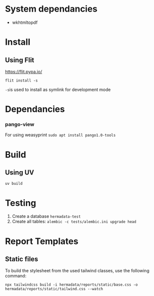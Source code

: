 # System dependancies

-   wkhtmltopdf

# Install

## Using Flit

https://flit.pypa.io/

```
flit install -s
```

`-s`is used to install as symlink for development mode

# Dependancies

### pango-view

For using weasyprint
`sudo apt install pango1.0-tools`

# Build

## Using UV

```
uv build
```

# Testing

1. Create a database `hermadata-test`
2. Create all tables: `alembic -c tests/alembic.ini upgrade head`

# Report Templates

## Static files

To build the stylesheet from the used tailwind classes, use the following command:

```shell
npx tailwindcss build -i hermadata/reports/static/base.css -o hermadata/reports/static/tailwind.css --watch
```
